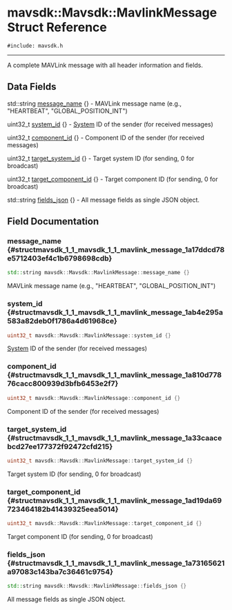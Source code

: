 # mavsdk::Mavsdk::MavlinkMessage Struct Reference
`#include: mavsdk.h`

----


A complete MAVLink message with all header information and fields. 


## Data Fields


std::string [message_name](#structmavsdk_1_1_mavsdk_1_1_mavlink_message_1a17ddcd78e5712403ef4c1b6798698cdb) {} - MAVLink message name (e.g., "HEARTBEAT", "GLOBAL_POSITION_INT")

uint32_t [system_id](#structmavsdk_1_1_mavsdk_1_1_mavlink_message_1ab4e295a583a82deb0f1786a4d61968ce) {} - [System](classmavsdk_1_1_system.md) ID of the sender (for received messages)

uint32_t [component_id](#structmavsdk_1_1_mavsdk_1_1_mavlink_message_1a810d77876cacc800939d3bfb6453e2f7) {} - Component ID of the sender (for received messages)

uint32_t [target_system_id](#structmavsdk_1_1_mavsdk_1_1_mavlink_message_1a33caacebcd27ee177372f92472cfd215) {} - Target system ID (for sending, 0 for broadcast)

uint32_t [target_component_id](#structmavsdk_1_1_mavsdk_1_1_mavlink_message_1ad19da69723464182b41439325eea5014) {} - Target component ID (for sending, 0 for broadcast)

std::string [fields_json](#structmavsdk_1_1_mavsdk_1_1_mavlink_message_1a73165621a97083c143ba7c36461c9754) {} - All message fields as single JSON object.


## Field Documentation


### message_name {#structmavsdk_1_1_mavsdk_1_1_mavlink_message_1a17ddcd78e5712403ef4c1b6798698cdb}

```cpp
std::string mavsdk::Mavsdk::MavlinkMessage::message_name {}
```


MAVLink message name (e.g., "HEARTBEAT", "GLOBAL_POSITION_INT")


### system_id {#structmavsdk_1_1_mavsdk_1_1_mavlink_message_1ab4e295a583a82deb0f1786a4d61968ce}

```cpp
uint32_t mavsdk::Mavsdk::MavlinkMessage::system_id {}
```


[System](classmavsdk_1_1_system.md) ID of the sender (for received messages)


### component_id {#structmavsdk_1_1_mavsdk_1_1_mavlink_message_1a810d77876cacc800939d3bfb6453e2f7}

```cpp
uint32_t mavsdk::Mavsdk::MavlinkMessage::component_id {}
```


Component ID of the sender (for received messages)


### target_system_id {#structmavsdk_1_1_mavsdk_1_1_mavlink_message_1a33caacebcd27ee177372f92472cfd215}

```cpp
uint32_t mavsdk::Mavsdk::MavlinkMessage::target_system_id {}
```


Target system ID (for sending, 0 for broadcast)


### target_component_id {#structmavsdk_1_1_mavsdk_1_1_mavlink_message_1ad19da69723464182b41439325eea5014}

```cpp
uint32_t mavsdk::Mavsdk::MavlinkMessage::target_component_id {}
```


Target component ID (for sending, 0 for broadcast)


### fields_json {#structmavsdk_1_1_mavsdk_1_1_mavlink_message_1a73165621a97083c143ba7c36461c9754}

```cpp
std::string mavsdk::Mavsdk::MavlinkMessage::fields_json {}
```


All message fields as single JSON object.

